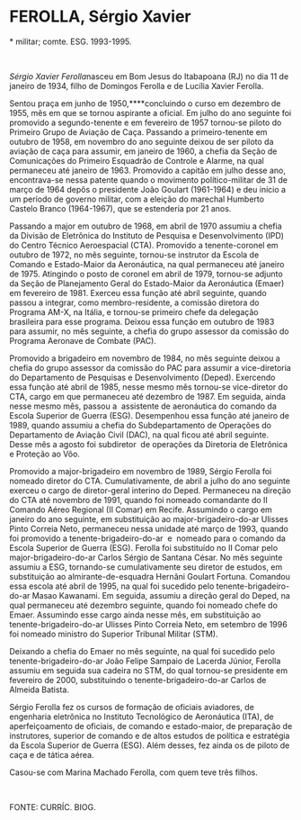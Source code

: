 FEROLLA, Sérgio Xavier
======================

\* militar; comte. ESG. 1993-1995.

 

*Sérgio Xavier Ferolla*nasceu em Bom Jesus do Itabapoana (RJ) no dia 11
de janeiro de 1934, filho de Domingos Ferolla e de Lucília Xavier
Ferolla.

Sentou praça em junho de 1950,****concluindo o curso em dezembro de
1955, mês em que se tornou aspirante a oficial. Em julho do ano seguinte
foi promovido a segundo-tenente e em fevereiro de 1957 tornou-se piloto
do Primeiro Grupo de Aviação de Caça. Passando a primeiro-tenente em
outubro de 1958, em novembro do ano seguinte deixou de ser piloto da
aviação de caça para assumir, em janeiro de 1960, a chefia da Seção de
Comunicações do Primeiro Esquadrão de Controle e Alarme, na qual
permaneceu até janeiro de 1963. Promovido a capitão em julho desse ano,
encontrava-se nessa patente quando o movimento político-militar de 31 de
março de 1964 depôs o presidente João Goulart (1961-1964) e deu início a
um período de governo militar, com a eleição do marechal Humberto
Castelo Branco (1964-1967), que se estenderia por 21 anos.

Passando a major em outubro de 1968, em abril de 1970 assumiu a chefia
da Divisão de Eletrônica do Instituto de Pesquisa e Desenvolvimento
(IPD) do Centro Técnico Aeroespacial (CTA). Promovido a tenente-coronel
em outubro de 1972, no mês seguinte, tornou-se instrutor da Escola de
Comando e Estado-Maior da Aeronáutica, na qual permaneceu até janeiro de
1975. Atingindo o posto de coronel em abril de 1979, tornou-se adjunto
da Seção de Planejamento Geral do Estado-Maior da Aeronáutica (Emaer) em
fevereiro de 1981. Exerceu essa função até abril seguinte, quando passou
a integrar, como membro-residente, a comissão diretora do Programa AM-X,
na Itália, e tornou-se primeiro chefe da delegação brasileira para esse
programa. Deixou essa função em outubro de 1983 para assumir, no mês
seguinte, a chefia do grupo assessor da comissão do Programa Aeronave de
Combate (PAC).

Promovido a brigadeiro em novembro de 1984, no mês seguinte deixou a
chefia do grupo assessor da comissão do PAC para assumir a
vice-diretoria do Departamento de Pesquisas e Desenvolvimento (Deped).
Exercendo essa função até abril de 1985, nesse mesmo mês tornou-se
vice-diretor do CTA, cargo em que permaneceu até dezembro de 1987. Em
seguida, ainda nesse mesmo mês, passou a  assistente de aeronáutica do
comando da Escola Superior de Guerra (ESG). Desempenhou essa função até
janeiro de 1989, quando assumiu a chefia do Subdepartamento de Operações
do Departamento de Aviação Civil (DAC), na qual ficou até abril
seguinte. Desse mês a agosto foi subdiretor  de operações da Diretoria
de Eletrônica e Proteção ao Vôo.

Promovido a major-brigadeiro em novembro de 1989, Sérgio Ferolla foi
nomeado diretor do CTA. Cumulativamente, de abril a julho do ano
seguinte exerceu o cargo de diretor-geral interino do Deped. Permaneceu
na direção do CTA até novembro de 1991, quando foi nomeado comandante do
II Comando Aéreo Regional (II Comar) em Recife. Assumindo o cargo em
janeiro do ano seguinte, em substituição ao major-brigadeiro-do-ar
Ulisses Pinto Correia Neto, permaneceu nessa unidade até março de 1993,
quando foi promovido a tenente-brigadeiro-do-ar  e  nomeado para o
comando da Escola Superior de Guerra (ESG). Ferolla foi substituído no
II Comar pelo major-brigadeiro-do-ar Carlos Sérgio de Santana César. No
mês seguinte assumiu a ESG, tornando-se cumulativamente seu diretor de
estudos, em substituição ao almirante-de-esquadra Hernâni Goulart
Fortuna. Comandou essa escola até abril de 1995, na qual foi sucedido
pelo tenente-brigadeiro-do-ar Masao Kawanami. Em seguida, assumiu a
direção geral do Deped, na qual permaneceu até dezembro seguinte, quando
foi nomeado chefe do Emaer. Assumindo esse cargo ainda nesse mês, em
substituição ao tenente-brigadeiro-do-ar Ulisses Pinto Correia Neto, em
setembro de 1996 foi nomeado ministro do Superior Tribunal Militar
(STM).

Deixando a chefia do Emaer no mês seguinte, na qual foi sucedido pelo
tenente-brigadeiro-do-ar João Felipe Sampaio de Lacerda Júnior, Ferolla
assumiu em seguida sua cadeira no STM, do qual tornou-se presidente em
fevereiro de 2000, substituindo o tenente-brigadeiro-do-ar Carlos de
Almeida Batista.

Sérgio Ferolla fez os cursos de formação de oficiais aviadores, de
engenharia eletrônica no Instituto Tecnológico de Aeronáutica (ITA), de
aperfeiçoamento de oficiais, de comando e estado-maior, de preparação de
instrutores, superior de comando e de altos estudos de política e
estratégia da Escola Superior de Guerra (ESG). Além desses, fez ainda os
de piloto de caça e de tática aérea.

Casou-se com Marina Machado Ferolla, com quem teve três filhos.

 

FONTE: CURRÍC. BIOG.
